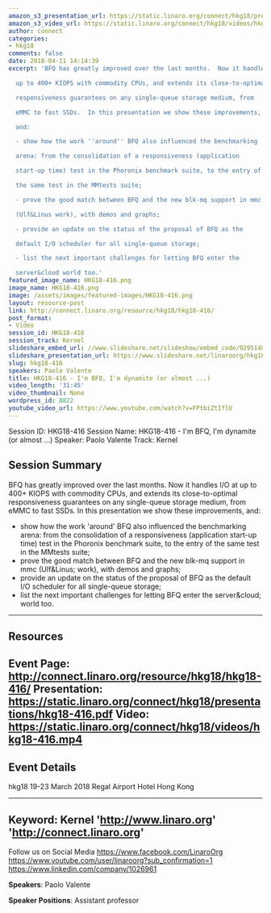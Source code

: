```yaml
---
amazon_s3_presentation_url: https://static.linaro.org/connect/hkg18/presentations/hkg18-416.pdf
amazon_s3_video_url: https://static.linaro.org/connect/hkg18/videos/hkg18-416.mp4
author: connect
categories:
- hkg18
comments: false
date: 2018-04-11 14:14:39
excerpt: 'BFQ has greatly improved over the last months.  Now it handles I/O at

  up to 400+ KIOPS with commodity CPUs, and extends its close-to-optimal

  responsiveness guarantees on any single-queue storage medium, from

  eMMC to fast SSDs.  In this presentation we show these improvements,

  and:

  - show how the work ''around'' BFQ also influenced the benchmarking

  arena: from the consolidation of a responsiveness (application

  start-up time) test in the Phoronix benchmark suite, to the entry of

  the same test in the MMtests suite;

  - prove the good match between BFQ and the new blk-mq support in mmc

  (Ulf&Linus work), with demos and graphs;

  - provide an update on the status of the proposal of BFQ as the

  default I/O scheduler for all single-queue storage;

  - list the next important challenges for letting BFQ enter the

  server&cloud world too.'
featured_image_name: HKG18-416.png
image_name: HKG18-416.png
image: /assets/images/featured-images/HKG18-416.png
layout: resource-post
link: http://connect.linaro.org/resource/hkg18/hkg18-416/
post_format:
- Video
session_id: HKG18-416
session_track: Kernel
slideshare_embed_url: //www.slideshare.net/slideshow/embed_code/92951488
slideshare_presentation_url: https://www.slideshare.net/linaroorg/hkg18416-im-bfq-im-dynamite-or-almost
slug: hkg18-416
speakers: Paolo Valente
title: HKG18-416 - I'm BFQ, I'm dynamite (or almost ...)
video_length: '31:45'
video_thumbnail: None
wordpress_id: 8822
youtube_video_url: https://www.youtube.com/watch?v=FPtbiZtIflU
---
```


Session ID: HKG18-416
Session Name: HKG18-416 - I'm BFQ, I'm dynamite (or almost ...)
Speaker: Paolo Valente
Track: Kernel


## Session Summary
BFQ has greatly improved over the last months.  Now it handles I/O at
up to 400+ KIOPS with commodity CPUs, and extends its close-to-optimal
responsiveness guarantees on any single-queue storage medium, from
eMMC to fast SSDs.  In this presentation we show these improvements,
and:
- show how the work 'around' BFQ also influenced the benchmarking
arena: from the consolidation of a responsiveness (application
start-up time) test in the Phoronix benchmark suite, to the entry of
the same test in the MMtests suite;
- prove the good match between BFQ and the new blk-mq support in mmc
(Ulf&Linus; work), with demos and graphs;
- provide an update on the status of the proposal of BFQ as the
default I/O scheduler for all single-queue storage;
- list the next important challenges for letting BFQ enter the
server&cloud; world too.
---------------------------------------------------
## Resources
Event Page: http://connect.linaro.org/resource/hkg18/hkg18-416/
Presentation: https://static.linaro.org/connect/hkg18/presentations/hkg18-416.pdf
Video: https://static.linaro.org/connect/hkg18/videos/hkg18-416.mp4
 ---------------------------------------------------
## Event Details
hkg18
19-23 March 2018
Regal Airport Hotel Hong Kong

---------------------------------------------------
Keyword: Kernel
'http://www.linaro.org'
'http://connect.linaro.org'
---------------------------------------------------
Follow us on Social Media
https://www.facebook.com/LinaroOrg
https://www.youtube.com/user/linaroorg?sub_confirmation=1
https://www.linkedin.com/company/1026961

**Speakers**: Paolo Valente

**Speaker Positions**: Assistant professor
